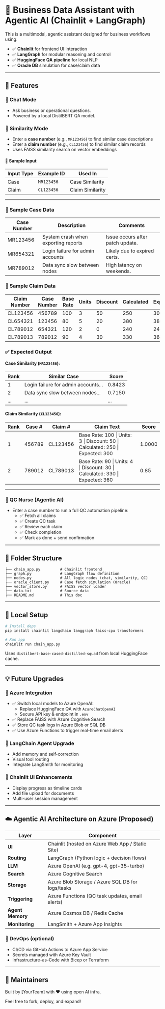 # 🧠 Business Data Assistant with Agentic AI (Chainlit + LangGraph)

This is a multimodal, agentic assistant designed for business workflows using:

- ✅ **Chainlit** for frontend UI interaction
- ✅ **LangGraph** for modular reasoning and control
- ✅ **HuggingFace QA pipeline** for local NLP
- ✅ **Oracle DB** simulation for case/claim data

---

## 🚀 Features

### 🔹 Chat Mode
- Ask business or operational questions.
- Powered by a local DistilBERT QA model.

### 🔹 Similarity Mode
- Enter a **case number** (e.g., `MR123456`) to find similar case descriptions  
- Enter a **claim number** (e.g., `CL123456`) to find similar claim records  
- Uses FAISS similarity search on vector embeddings

#### 🔎 Sample Input
| Input Type | Example ID   | Used In          |
|------------|--------------|------------------|
| Case       | `MR123456`   | Case Similarity  |
| Claim      | `CL123456`   | Claim Similarity |

---

### 📄 Sample Case Data

| Case Number | Description                           | Comments                         |
|-------------|---------------------------------------|----------------------------------|
| MR123456    | System crash when exporting reports   | Issue occurs after patch update. |
| MR654321    | Login failure for admin accounts      | Likely due to expired certs.     |
| MR789012    | Data sync slow between nodes          | High latency on weekends.        |

### 📄 Sample Claim Data

| Claim Number | Case Number | Base Rate | Units | Discount | Calculated | Expected |
|--------------|-------------|-----------|--------|----------|------------|----------|
| CL123456     | 456789      | 100       | 3      | 50       | 250        | 300      |
| CL654321     | 123456      | 80        | 5      | 20       | 380        | 380      |
| CL789012     | 654321      | 120       | 2      | 0        | 240        | 240      |
| CL789013     | 789012      | 90        | 4      | 30       | 330        | 360      |

### ✅ Expected Output

#### Case Similarity (`MR123456`):
| Rank | Similar Case | Score |
|------|--------------|--------|
| 1    | Login failure for admin accounts... | 0.8423 |
| 2    | Data sync slow between nodes...     | 0.7150 |
| ...  | ...                                  | ...    |

#### Claim Similarity (`CL123456`):
| Rank | Case # | Claim #   | Claim Text                                                                   | Score  |
|------|--------|-----------|-------------------------------------------------------------------------------|--------|
| 1    | 456789 | CL123456  | Base Rate: 100 \| Units: 3 \| Discount: 50 \| Calculated: 250 \| Expected: 300 | 1.0000 |
| 2    | 789012 | CL789013  | Base Rate: 90  \| Units: 4 \| Discount: 30 \| Calculated: 330 \| Expected: 360 | 0.85   |

---

### 🔹 QC Nurse (Agentic AI)
- Enter a case number to run a full QC automation pipeline:
  - ✅ Fetch all claims
  - ✅ Create QC task
  - ✅ Review each claim
  - ✅ Check completion
  - ✅ Mark as done + send confirmation

---

## 📁 Folder Structure

```
├── chain_app.py         # Chainlit frontend
├── graph.py             # LangGraph flow definition
├── nodes.py             # All logic nodes (chat, similarity, QC)
├── oracle_client.py     # Case fetch simulation (Oracle)
├── vector_store.py      # FAISS vector loader
├── data.txt             # Source data
├── README.md            # This doc
```

---

## 🔧 Local Setup

```bash
# Install deps
pip install chainlit langchain langgraph faiss-cpu transformers

# Run app
chainlit run chain_app.py
```

Uses `distilbert-base-cased-distilled-squad` from local HuggingFace cache.

---

## 💡 Future Upgrades

### 🔹 Azure Integration
- ✅ Switch local models to Azure OpenAI:
  - Replace HuggingFace QA with `AzureChatOpenAI`
  - Secure API key & endpoint in `.env`
- ✅ Replace FAISS with Azure Cognitive Search
- ✅ Store QC task logs in Azure Blob or SQL DB
- ✅ Use Azure Functions to trigger real-time email alerts

### 🔹 LangChain Agent Upgrade
- Add memory and self-correction
- Visual tool routing
- Integrate LangSmith for monitoring

### 🔹 Chainlit UI Enhancements
- Display progress as timeline cards
- Add file upload for documents
- Multi-user session management

---

## ☁️ Agentic AI Architecture on Azure (Proposed)

| Layer                | Component                                         |
|---------------------|----------------------------------------------------|
| **UI**              | Chainlit (hosted on Azure Web App / Static Site)  |
| **Routing**         | LangGraph (Python logic + decision flows)         |
| **LLM**             | Azure OpenAI (e.g. gpt-4, gpt-35-turbo)            |
| **Search**          | Azure Cognitive Search                            |
| **Storage**         | Azure Blob Storage / Azure SQL DB for logs/tasks  |
| **Triggering**      | Azure Functions (QC task updates, email alerts)   |
| **Agent Memory**    | Azure Cosmos DB / Redis Cache                     |
| **Monitoring**      | LangSmith + Azure App Insights                    |

### 🔧 DevOps (optional)
- CI/CD via GitHub Actions to Azure App Service
- Secrets managed with Azure Key Vault
- Infrastructure-as-Code with Bicep or Terraform

---

## 🙌 Maintainers
Built by [YourTeam] with ❤️ using open AI infra.

Feel free to fork, deploy, and expand!